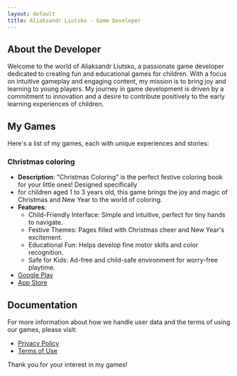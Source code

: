 ```yaml
---
layout: default
title: Aliaksandr Liutsko - Game Developer
---
```


## About the Developer

Welcome to the world of Aliaksandr Liutsko, a passionate game developer dedicated to creating fun and educational 
games for children. With a focus on intuitive gameplay and engaging content, my mission is to bring joy and learning 
to young players. My journey in game development is driven by a commitment to innovation and a desire to contribute 
positively to the early learning experiences of children.

## My Games

Here's a list of my games, each with unique experiences and stories:

### Christmas coloring
- **Description**: "Christmas Coloring" is the perfect festive coloring book for your little ones! Designed specifically 
- for children aged 1 to 3 years old, this game brings the joy and magic of Christmas and New Year to the world of coloring.
- **Features**: 
  - Child-Friendly Interface: Simple and intuitive, perfect for tiny hands to navigate. 
  - Festive Themes: Pages filled with Christmas cheer and New Year's excitement. 
  - Educational Fun: Helps develop fine motor skills and color recognition. 
  - Safe for Kids: Ad-free and child-safe environment for worry-free playtime.
- [Google Play](#)
- [App Store](#)

## Documentation

For more information about how we handle user data and the terms of using our games, please visit:

- [Privacy Policy](/privacy-policy)
- [Terms of Use](/terms-of-use)

Thank you for your interest in my games!
